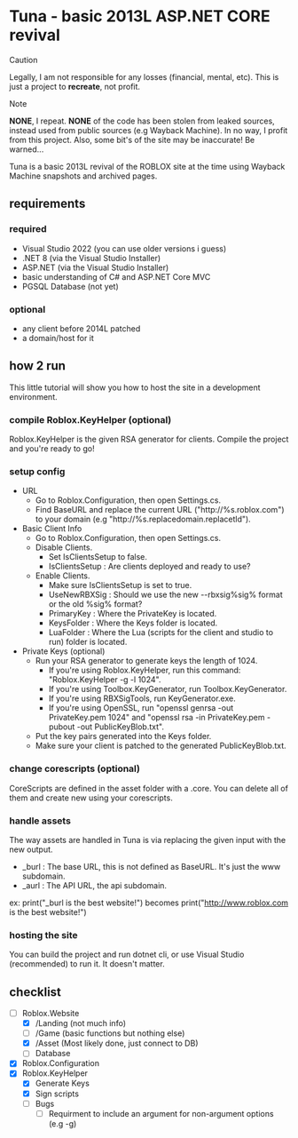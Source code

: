 Tuna - basic 2013L ASP.NET CORE revival
==============================
> [!CAUTION]
> Legally, I am not responsible for any losses (financial, mental, etc). This is just a project to **recreate**, not profit.

> [!NOTE]
> **NONE**, I repeat. **NONE** of the code has been stolen from leaked sources, instead used from public sources (e.g Wayback Machine). In no way, I profit from this project.
> Also, some bit's of the site may be inaccurate! Be warned...

Tuna is a basic 2013L revival of the ROBLOX site at the time using Wayback Machine snapshots and archived pages.

## requirements
### required
* Visual Studio 2022 (you can use older versions i guess)
* .NET 8 (via the Visual Studio Installer)
* ASP.NET (via the Visual Studio Installer)
* basic understanding of C# and ASP.NET Core MVC
* PGSQL Database (not yet)
### optional
* any client before 2014L patched
* a domain/host for it

## how 2 run
This little tutorial will show you how to host the site in a development environment.
### compile Roblox.KeyHelper (optional)
Roblox.KeyHelper is the given RSA generator for clients. Compile the project and you're ready to go!
### setup config
* URL
  * Go to Roblox.Configuration, then open Settings.cs.
  * Find BaseURL and replace the current URL ("http://%s.roblox.com") to your domain (e.g "http://%s.replacedomain.replacetld").
* Basic Client Info
  * Go to Roblox.Configuration, then open Settings.cs.
  * Disable Clients.
    * Set IsClientsSetup to false.
    * IsClientsSetup : Are clients deployed and ready to use?
  * Enable Clients.
    * Make sure IsClientsSetup is set to true.
    * UseNewRBXSig : Should we use the new --rbxsig%sig% format or the old %sig% format?
    * PrimaryKey : Where the PrivateKey is located.
    * KeysFolder : Where the Keys folder is located.
    * LuaFolder : Where the Lua (scripts for the client and studio to run) folder is located.
* Private Keys (optional)
  * Run your RSA generator to generate keys the length of 1024.
    * If you're using Roblox.KeyHelper, run this command: "Roblox.KeyHelper -g -l 1024".
    * If you're using Toolbox.KeyGenerator, run Toolbox.KeyGenerator.
    * If you're using RBXSigTools, run KeyGenerator.exe.
    * If you're using OpenSSL, run "openssl genrsa -out PrivateKey.pem 1024" and "openssl rsa -in PrivateKey.pem -pubout -out PublicKeyBlob.txt".
  * Put the key pairs generated into the Keys folder.
  * Make sure your client is patched to the generated PublicKeyBlob.txt.
### change corescripts (optional)
CoreScripts are defined in the asset folder with a .core. You can delete all of them and create new using your corescripts.
### handle assets
The way assets are handled in Tuna is via replacing the given input with the new output.
* _burl : The base URL, this is not defined as BaseURL. It's just the www subdomain.
* _aurl : The API URL, the api subdomain.

ex:
print("_burl is the best website!") becomes print("http://www.roblox.com is the best website!")

### hosting the site
You can build the project and run dotnet cli, or use Visual Studio (recommended) to run it. It doesn't matter.

## checklist
- [ ] Roblox.Website
	- [x] /Landing (not much info)
	- [ ] /Game (basic functions but nothing else)
	- [x] /Asset (Most likely done, just connect to DB)
	- [ ] Database
- [x] Roblox.Configuration
- [x] Roblox.KeyHelper
	- [x] Generate Keys
	- [x] Sign scripts
	- [ ] Bugs
		- [ ] Requirment to include an argument for non-argument options (e.g -g)